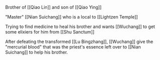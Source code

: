 Brother of [[Qiao Lin]] and son of [[Qiao Ying]]

"Master" [[Nian Suichang]] who is a local to [[Lightzen Temple]]

Trying to find medicine to heal his brother and wants [[Wuchang]] to get some elixiers for him from [[Shu Sanctum]]

After defeating the transformed [[Lu Bingzhang]], [[Wuchang]] give the "mercurial blood" that was the priest's essence left over to [[Nian Suichang]] to help his brother.